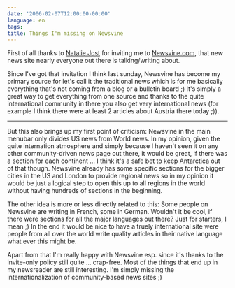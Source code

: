 ```yaml
---
date: '2006-02-07T12:00:00-00:00'
language: en
tags:
title: Things I'm missing on Newsvine
---
```



First of all thanks to [Natalie Jost](http://nataliejost.com/) for inviting me to [Newsvine.com](http://www.newsvine.com), that new news site nearly everyone out there is talking/writing about. 

Since I've got that invitation I think last sunday, Newsvine has become my primary source for let's call it the traditional news which is for me basically everything that's not coming from a blog or a bulletin board ;) It's simply a great way to get everything from one source and thanks to the quite international community in there you also get very international news (for example I think there were at least 2 articles about Austria there today ;)).



-------------------------------



But this also brings up my first point of criticism: Newsvine in the main menubar only divides US news from World news. In my opinion, given the quite internation atmosphere and simply because I haven't seen it on any other community-driven news page out there, it would be great, if there was a section for each continent ... I think it's a safe bet to keep Antarctica out of that though. Newsvine already has some specific sections for the bigger cities in the US and London to provide regional news so in my opinion it would be just a logical step to open this up to all regions in the world without having hundreds of sections in the beginning.

The other idea is more or less directly related to this: Some people on Newsvine are writing in French, some in German. Wouldn't it be cool, if there were sections for all the major languages out there? Just for starters, I mean ;) In the end it would be nice to have a truely international site were people from all over the world write quality articles in their native language what ever this might be.

Apart from that I'm really happy with Newsvine esp. since it's thanks to the invite-only policy still quite ... crap-free. Most of the things that end up in my newsreader are still interesting. I'm simply missing the internationalization of community-based news sites ;)